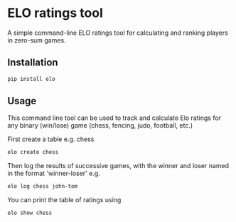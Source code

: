 # ELO ratings tool

A simple command-line ELO ratings tool for calculating and ranking players in zero-sum games. 

## Installation

```bash
pip install elo
```

## Usage

This command line tool can be used to track and calculate Elo ratings for any binary (win/lose) game (chess, fencing, judo, football, etc.) 

First create a table e.g. chess
```bash
elo create chess
```

Then log the results of successive games, with the winner and loser named in the format 'winner-loser' e.g.
```bash
elo log chess john-tom
```

You can print the table of ratings using
```bash
elo show chess
```